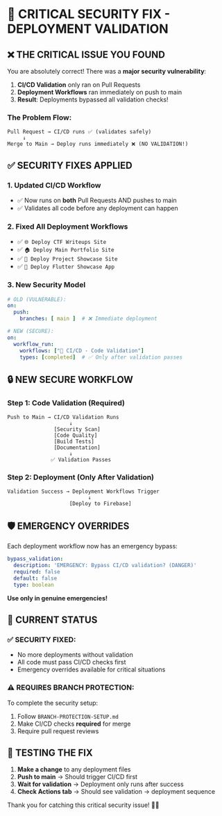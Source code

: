 # 🚨 CRITICAL SECURITY FIX - DEPLOYMENT VALIDATION

## ❌ **THE CRITICAL ISSUE YOU FOUND**

You are absolutely correct! There was a **major security vulnerability**:

1. **CI/CD Validation** only ran on Pull Requests
2. **Deployment Workflows** ran immediately on push to main
3. **Result**: Deployments bypassed all validation checks!

### The Problem Flow:
```
Pull Request → CI/CD runs ✅ (validates safely)
     ↓
Merge to Main → Deploy runs immediately ❌ (NO VALIDATION!)
```

## ✅ **SECURITY FIXES APPLIED**

### **1. Updated CI/CD Workflow**
- ✅ Now runs on **both** Pull Requests AND pushes to main
- ✅ Validates all code before any deployment can happen

### **2. Fixed All Deployment Workflows**
- ✅ `🌐 Deploy CTF Writeups Site`
- ✅ `🏠 Deploy Main Portfolio Site` 
- ✅ `📁 Deploy Project Showcase Site`
- ✅ `🎯 Deploy Flutter Showcase App`

### **3. New Security Model**
```yaml
# OLD (VULNERABLE):
on:
  push:
    branches: [ main ]  # ❌ Immediate deployment

# NEW (SECURE):
on:
  workflow_run:
    workflows: ["🧪 CI/CD - Code Validation"]
    types: [completed]  # ✅ Only after validation passes
```

## 🔒 **NEW SECURE WORKFLOW**

### **Step 1: Code Validation (Required)**
```
Push to Main → CI/CD Validation Runs
                    ↓
               [Security Scan]
               [Code Quality] 
               [Build Tests]
               [Documentation]
                    ↓
              ✅ Validation Passes
```

### **Step 2: Deployment (Only After Validation)**
```
Validation Success → Deployment Workflows Trigger
                          ↓
                    [Deploy to Firebase]
```

## 🛡️ **EMERGENCY OVERRIDES**

Each deployment workflow now has an emergency bypass:
```yaml
bypass_validation:
  description: 'EMERGENCY: Bypass CI/CD validation? (DANGER)'
  required: false
  default: false
  type: boolean
```

**Use only in genuine emergencies!**

## 🎯 **CURRENT STATUS**

### ✅ **SECURITY FIXED**:
- No more deployments without validation
- All code must pass CI/CD checks first
- Emergency overrides available for critical situations

### ⚠️ **REQUIRES BRANCH PROTECTION**:
To complete the security setup:
1. Follow `BRANCH-PROTECTION-SETUP.md`
2. Make CI/CD checks **required** for merge
3. Require pull request reviews

## 🧪 **TESTING THE FIX**

1. **Make a change** to any deployment files
2. **Push to main** → Should trigger CI/CD first
3. **Wait for validation** → Deployment only runs after success
4. **Check Actions tab** → Should see validation → deployment sequence

Thank you for catching this critical security issue! 🙏✨

